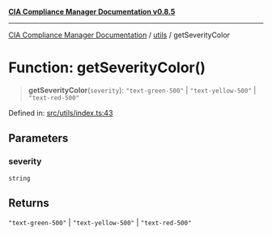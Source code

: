 [**CIA Compliance Manager Documentation v0.8.5**](../../README.md)

***

[CIA Compliance Manager Documentation](../../modules.md) / [utils](../README.md) / getSeverityColor

# Function: getSeverityColor()

> **getSeverityColor**(`severity`): `"text-green-500"` \| `"text-yellow-500"` \| `"text-red-500"`

Defined in: [src/utils/index.ts:43](https://github.com/Hack23/cia-compliance-manager/blob/3ae0301247f765ba03c8c0fe645db4718bb8af76/src/utils/index.ts#L43)

## Parameters

### severity

`string`

## Returns

`"text-green-500"` \| `"text-yellow-500"` \| `"text-red-500"`
